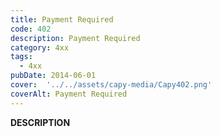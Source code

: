 ```yaml
---
title: Payment Required
code: 402
description: Payment Required
category: 4xx
tags:
  - 4xx
pubDate: 2014-06-01
cover:  '../../assets/capy-media/Capy402.png'
coverAlt: Payment Required
---
```


__DESCRIPTION__